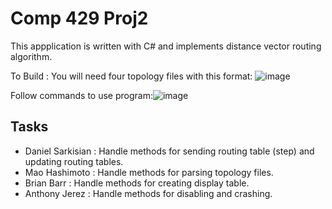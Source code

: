 

# Comp 429 Proj2

This appplication is written with C# and implements distance vector routing algorithm. 

To Build :
You will need four topology files with this format:
![image](https://user-images.githubusercontent.com/98861451/236614026-e06bb43c-eae0-4d3a-ae42-c3c8dde09c83.png)


Follow commands to use program:![image](https://user-images.githubusercontent.com/98861451/236614056-3011f391-cae9-4388-b050-b8fc0be43f6a.png)



##  Tasks
- Daniel Sarkisian : Handle methods for sending routing table (step) and updating routing tables.
- Mao Hashimoto : Handle methods for parsing topology files.
- Brian Barr : Handle methods for creating display table.
- Anthony Jerez : Handle methods for disabling and crashing. 




